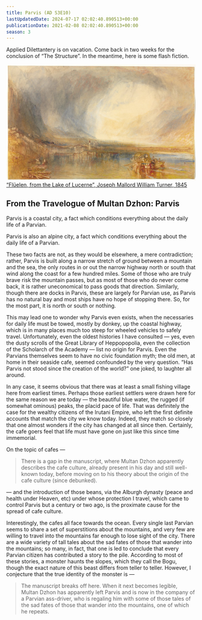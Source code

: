 ```yaml
---
title: Parvis (AD S3E10)
lastUpdatedDate: 2024-07-17 02:02:40.890513+00:00 
publicationDate: 2021-02-08 02:02:40.890513+00:00 
season: 3
---
```


Applied Dilettantery is on vacation. Come back in two weeks for the conclusion of “The Structure”. In the meantime, here is some flash fiction.

![“Flüelen, from the Lake of Lucerne”, Joseph Mallord William Turner, 1845](../../assets/newsletters/fluelen.jpg)
[“Flüelen, from the Lake of Lucerne”, Joseph Mallord William Turner, 1845](https://www.clevelandart.org/art/1954.129)

## From the Travelogue of Multan Dzhon: Parvis

Parvis is a coastal city, a fact which conditions everything about the daily life of a Parvian.

Parvis is also an alpine city, a fact which conditions everything about the daily life of a Parvian.

These two facts are not, as they would be elsewhere, a mere contradiction; rather, Parvis is built along a narrow stretch of ground between a mountain and the sea, the only routes in or out the narrow highway north or south that wind along the coast for a few hundred miles. Some of those who are truly brave risk the mountain passes, but as most of those who do never come back, it is rather uneconomical to pass goods that direction. Similarly, though there are docks in Parvis, these are largely for Parvian use, as Parvis has no natural bay and most ships have no hope of stopping there. So, for the most part, it is north or south or nothing.

This may lead one to wonder why Parvis even exists, when the necessaries for daily life must be towed, mostly by donkey, up the coastal highway, which is in many places much too steep for wheeled vehicles to safely travel. Unfortunately, even the oldest histories I have consulted — yes, even the dusty scrolls of the Great Library of Heppopopolia, even the collection of the Scholarch of the Academy — list no origin for Parvis. Even the Parvians themselves seem to have no civic foundation myth; the old men, at home in their seaside cafe, seemed confounded by the very question. “Has Parvis not stood since the creation of the world?” one joked, to laughter all around.

In any case, it seems obvious that there was at least a small fishing village here from earliest times. Perhaps those earliest settlers were drawn here for the same reason we are today — the beautiful blue water, the rugged (if somewhat ominous) peaks, the placid pace of life. That was definitely the case for the wealthy citizens of the Irutani Empire, who left the first definite accounts that match the city we know today. Indeed, they match so closely that one almost wonders if the city has changed at all since then. Certainly, the cafe goers feel that life must have gone on just like this since time immemorial.

On the topic of cafes —

> There is a gap in the manuscript, where Multan Dzhon apparently describes the cafe culture, already present in his day and still well-known today, before moving on to his theory about the origin of the cafe culture (since debunked).

— and the introduction of those beans, via the Alburgh dynasty (peace and health under Heaven, etc) under whose protection I travel, which came to control Parvis but a century or two ago, is the proximate cause for the spread of cafe culture.

Interestingly, the cafes all face towards the ocean. Every single last Parvian seems to share a set of superstitions about the mountains, and very few are willing to travel into the mountains far enough to lose sight of the city. There are a wide variety of tall tales about the sad fates of those that wander into the mountains; so many, in fact, that one is led to conclude that every Parvian citizen has contributed a story to the pile. According to most of these stories, a monster haunts the slopes, which they call the Bogu, though the exact nature of this beast differs from teller to teller. However, I conjecture that the true identity of the monster is —

> The manuscript breaks off here. When it next becomes legible, Multan Dzhon has apparently left Parvis and is now in the company of a Parvian ass-driver, who is regaling him with some of those tales of the sad fates of those that wander into the mountains, one of which he repeats.